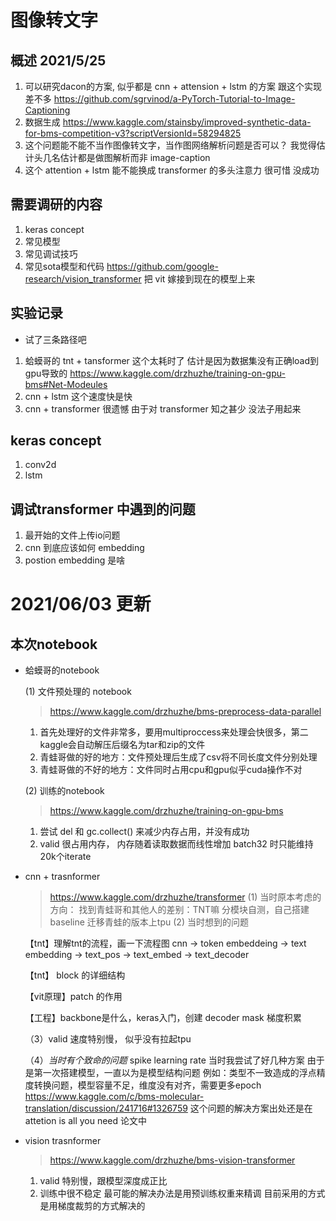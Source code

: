 # 图像转文字

## 概述 2021/5/25

1. 可以研究dacon的方案, 似乎都是 cnn + attension + lstm 的方案 跟这个实现差不多 https://github.com/sgrvinod/a-PyTorch-Tutorial-to-Image-Captioning
2. 数据生成 https://www.kaggle.com/stainsby/improved-synthetic-data-for-bms-competition-v3?scriptVersionId=58294825
3. 这个问题能不能不当作图像转文字，当作图网络解析问题是否可以？ 我觉得估计头几名估计都是做图解析而非 image-caption
4. 这个 attention + lstm 能不能换成 transformer 的多头注意力  很可惜 没成功

## 需要调研的内容

1. keras concept 
2. 常见模型
3. 常见调试技巧
4. 常见sota模型和代码 https://github.com/google-research/vision_transformer 把 vit 嫁接到现在的模型上来

## 实验记录

- 试了三条路径吧

1.  蛤蟆哥的 tnt + tansformer 这个太耗时了 估计是因为数据集没有正确load到gpu导致的 https://www.kaggle.com/drzhuzhe/training-on-gpu-bms#Net-Modeules
2.  cnn + lstm 这个速度快是快 
3.  cnn + transformer 很遗憾 由于对 transformer 知之甚少 没法子用起来


## keras concept

1. conv2d
2. lstm


## 调试transformer 中遇到的问题

1. 最开始的文件上传io问题
2. cnn 到底应该如何 embedding 
3. postion embedding 是啥


# 2021/06/03 更新

## 本次notebook

- 蛤蟆哥的notebook 
    
    (1) 文件预处理的 notebook     
    > https://www.kaggle.com/drzhuzhe/bms-preprocess-data-parallel
    1. 首先处理好的文件非常多，要用multiproccess来处理会快很多，第二kaggle会自动解压后缀名为tar和zip的文件
    2. 青蛙哥做的好的地方：文件预处理后生成了csv将不同长度文件分别处理
    3. 青蛙哥做的不好的地方：文件同时占用cpu和gpu似乎cuda操作不对
    
    (2) 训练的notebook 
    > https://www.kaggle.com/drzhuzhe/training-on-gpu-bms 
    1. 尝试 del 和 gc.collect() 来减少内存占用，并没有成功
    2. valid 很占用内存， 内存随着读取数据而线性增加 batch32 时只能维持 20k个iterate

- cnn + trasnformer
    > https://www.kaggle.com/drzhuzhe/transformer
    (1) 当时原本考虑的方向：
      找到青蛙哥和其他人的差别：TNT嘛
      分模块自测，自己搭建baseline
      迁移青蛙的版本上tpu
    (2) 当时想到的问题
    
    【tnt】理解tnt的流程，画一下流程图  cnn -> token embeddeing -> text embedding -> text_pos -> text_embed -> text_decoder
    
    【tnt】 block 的详细结构

    【vit原理】patch 的作用

    【工程】backbone是什么，keras入门，创建 decoder mask 梯度积累

    （3）valid 速度特别慢， 似乎没有拉起tpu

    （4）*当时有个致命的问题* spike learning rate 
    当时我尝试了好几种方案
    由于是第一次搭建模型，一直以为是模型结构问题
    例如：类型不一致造成的浮点精度转换问题，模型容量不足，维度没有对齐，需要更多epoch
    https://www.kaggle.com/c/bms-molecular-translation/discussion/241716#1326759
    这个问题的解决方案出处还是在 attetion is all you need 论文中

- vision trasnformer
    > https://www.kaggle.com/drzhuzhe/bms-vision-transformer
    1. valid 特别慢，跟模型深度成正比
    2. 训练中很不稳定
    最可能的解决办法是用预训练权重来精调
    目前采用的方式是用梯度裁剪的方式解决的